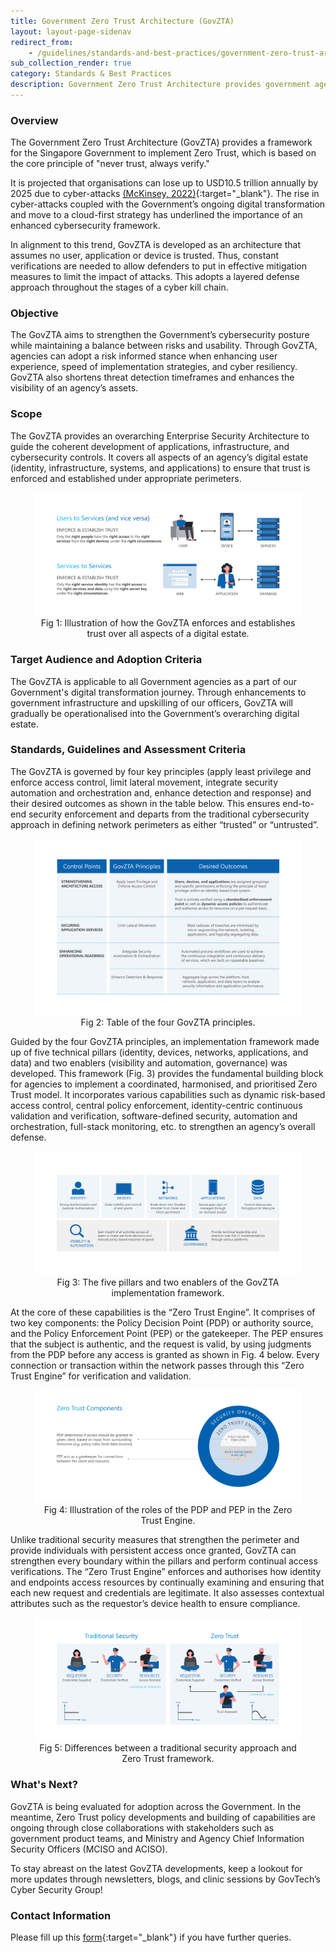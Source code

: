 ```yaml
---
title: Government Zero Trust Architecture (GovZTA)
layout: layout-page-sidenav
redirect_from:
    - /guidelines/standards-and-best-practices/government-zero-trust-architecture.html
sub_collection_render: true
category: Standards & Best Practices
description: Government Zero Trust Architecture provides government agencies with a framework for adopting Zero Trust security practices. Find out more here!
---
```


### Overview

The Government Zero Trust Architecture (GovZTA) provides a framework for the Singapore Government to implement Zero Trust, which is based on the core principle of "never trust, always verify."  

It is projected that organisations can lose up to USD10.5 trillion annually by 2025 due to cyber-attacks [(McKinsey, 2022)](https://www.mckinsey.com/capabilities/risk-and-resilience/our-insights/cybersecurity/new-survey-reveals-2-trillion-dollar-market-opportunity-for-cybersecurity-technology-and-service-providers){:target="_blank"}. The rise in cyber-attacks coupled with the Government’s ongoing digital transformation and move to a cloud-first strategy has underlined the importance of an enhanced cybersecurity framework. 

In alignment to this trend, GovZTA is developed as an architecture that assumes no user, application or device is trusted. Thus, constant verifications are needed to allow defenders to put in effective mitigation measures to limit the impact of attacks. This adopts a layered defense approach throughout the stages of a cyber kill chain.  

### Objective

The GovZTA aims to strengthen the Government’s cybersecurity posture while maintaining a balance between risks and usability. Through GovZTA, agencies can adopt a risk informed stance when enhancing user experience, speed of implementation strategies, and cyber resiliency. GovZTA also shortens threat detection timeframes and enhances the visibility of an agency’s assets. 

### Scope

The GovZTA provides an overarching Enterprise Security Architecture to guide the coherent development of applications, infrastructure, and cybersecurity controls. It covers all aspects of an agency’s digital estate (identity, infrastructure, systems, and applications) to ensure that trust is enforced and established under appropriate perimeters. 

<figure style="text-align: center">
  <img
    src="/assets/img/GovZTA-2.png" 
    alt="Fig 1: Illustration of how the GovZTA enforces and establishes trust over all aspects of a digital estate."
  />
  <figcaption>Fig 1: Illustration of how the GovZTA enforces and establishes trust over all aspects of a digital estate.</figcaption>
</figure>

### Target Audience and Adoption Criteria

The GovZTA is applicable to all Government agencies as a part of our Government's digital transformation journey. Through enhancements to government infrastructure and upskilling of our officers, GovZTA will gradually be operationalised into the Government’s overarching digital estate.

### Standards, Guidelines and Assessment Criteria

The GovZTA is governed by four key principles (apply least privilege and enforce access control, limit lateral movement, integrate security automation and orchestration and, enhance detection and response) and their desired outcomes as shown in the table below. This ensures end-to-end security enforcement and departs from the traditional cybersecurity approach in defining network perimeters as either “trusted” or “untrusted”. 

<figure style="text-align: center">
  <img
    src="/assets/img/GovZTA-1-v2.png" 
    alt="Fig 2: Table of the four GovZTA principles."
  />
  <figcaption>Fig 2: Table of the four GovZTA principles.</figcaption>
</figure>

Guided by the four GovZTA principles, an implementation framework made up of five technical pillars (identity, devices, networks, applications, and data) and two enablers (visibility and automation, governance) was developed.  This framework (Fig. 3) provides the fundamental building block for agencies to implement a coordinated, harmonised, and prioritised Zero Trust model.   It incorporates various capabilities such as dynamic risk-based access control, central policy enforcement, identity-centric continuous validation and verification, software-defined security, automation and orchestration, full-stack monitoring, etc. to strengthen an agency’s overall defense.

<figure style="text-align: center">
  <img
    src="/assets/img/GovZTA-3.png" 
    alt="Fig 3: The five pillars and two enablers of the GovZTA implementation framework."
  />
  <figcaption>Fig 3: The five pillars and two enablers of the GovZTA implementation framework.</figcaption>
</figure>

At the core of these capabilities is the “Zero Trust Engine”.  It comprises of two key components: the Policy Decision Point (PDP) or authority source, and the Policy Enforcement Point (PEP) or the gatekeeper. The PEP ensures that the subject is authentic, and the request is valid, by using judgments from the PDP before any access is granted as shown in Fig. 4 below.  Every connection or transaction within the network passes through this “Zero Trust Engine” for verification and validation.

<figure style="text-align: center">
  <img
    src="/assets/img/GovZTA-4.png" 
    alt="Fig 4: Illustration of the roles of the PDP and PEP in the Zero Trust Engine."
  />
  <figcaption>Fig 4: Illustration of the roles of the PDP and PEP in the Zero Trust Engine.</figcaption>
</figure>

Unlike traditional security measures that strengthen the perimeter and provide individuals with persistent access once granted, GovZTA can strengthen every boundary within the pillars and perform continual access verifications.  The “Zero Trust Engine” enforces and authorises how identity and endpoints access resources by continually examining and ensuring that each new request and credentials are legitimate.  It also assesses contextual attributes such as the requestor’s device health to ensure compliance.  

<figure style="text-align: center">
  <img
    src="/assets/img/GovZTA-5.png" 
    alt="Fig 5: Differences between a traditional security approach and Zero Trust framework."
  />
  <figcaption>Fig 5: Differences between a traditional security approach and Zero Trust framework.</figcaption>
</figure>

### What's Next?

GovZTA is being evaluated for adoption across the Government. In the meantime, Zero Trust policy developments and building of capabilities are ongoing through close collaborations with stakeholders such as government product teams, and Ministry and Agency Chief Information Security Officers (MCISO and ACISO). 

To stay abreast on the latest GovZTA developments, keep a lookout for more updates through newsletters, blogs, and clinic sessions by GovTech’s Cyber Security Group!

### Contact Information

Please fill up this [form](https://form.gov.sg/#!/62280856ba91100012050933){:target="_blank"} if you have further queries.
